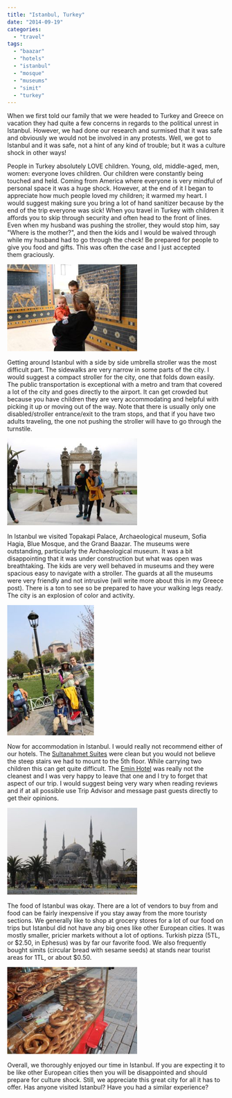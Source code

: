 ```yaml
---
title: "Istanbul, Turkey"
date: "2014-09-19"
categories:
  - "travel"
tags:
  - "baazar"
  - "hotels"
  - "istanbul"
  - "mosque"
  - "museums"
  - "simit"
  - "turkey"
---
```


When we first told our family that we were headed to Turkey and Greece on vacation they had quite a few concerns in regards to the political unrest in Istanbul. However, we had done our research and surmised that it was safe and obviously we would not be involved in any protests. Well, we got to Istanbul and it was safe, not a hint of any kind of trouble; but it was a culture shock in other ways!

People in Turkey absolutely LOVE children. Young, old, middle-aged, men, women: everyone loves children. Our children were constantly being touched and held. Coming from America where everyone is very mindful of personal space it was a huge shock. However, at the end of it I began to appreciate how much people loved my children; it warmed my heart. I would suggest making sure you bring a lot of hand sanitizer because by the end of the trip everyone was sick! When you travel in Turkey with children it affords you to skip through security and often head to the front of lines. Even when my husband was pushing the stroller, they would stop him, say "Where is the mother?", and then the kids and I would be waived through while my husband had to go through the check! Be prepared for people to give you food and gifts. This was often the case and I just accepted them graciously.

[![1540357_10100711581212544_8420891210067687489_o](images/1540357_10100711581212544_8420891210067687489_o-300x200.jpg)](https://letkidstravel.com/wp-content/uploads/2014/09/1540357_10100711581212544_8420891210067687489_o.jpg)

Getting around Istanbul with a side by side umbrella stroller was the most difficult part. The sidewalks are very narrow in some parts of the city. I would suggest a compact stroller for the city, one that folds down easily. The public transportation is exceptional with a metro and tram that covered a lot of the city and goes directly to the airport. It can get crowded but because you have children they are very accommodating and helpful with picking it up or moving out of the way. Note that there is usually only one disabled/stroller entrance/exit to the tram stops, and that if you have two adults traveling, the one not pushing the stroller will have to go through the turnstile.

[![10633175_10100711582579804_5434792060801283754_o](images/10633175_10100711582579804_5434792060801283754_o-300x200.jpg)](https://letkidstravel.com/wp-content/uploads/2014/09/10633175_10100711582579804_5434792060801283754_o.jpg)

In Istanbul we visited Topakapi Palace, Archaeological museum, Sofia Hagia, Blue Mosque, and the Grand Baazar. The museums were outstanding, particularly the Archaeological museum. It was a bit disappointing that it was under construction but what was open was breathtaking. The kids are very well behaved in museums and they were spacious easy to navigate with a stroller. The guards at all the museums were very friendly and not intrusive (will write more about this in my Greece post). There is a ton to see so be prepared to have your walking legs ready. The city is an explosion of color and activity.

[![10308109_10100598755027124_1133578026907763690_n](images/10308109_10100598755027124_1133578026907763690_n-200x300.jpg)](https://letkidstravel.com/wp-content/uploads/2014/09/10308109_10100598755027124_1133578026907763690_n.jpg)

Now for accommodation in Istanbul. I would really not recommend either of our hotels. The [Sultanahmet Suites](http://www.tripadvisor.com/Hotel_Review-g293974-d656391-Reviews-Sultanahmet_Suites-Istanbul.html) were clean but you would not believe the steep stairs we had to mount to the 5th floor. While carrying two children this can get quite difficult. The [Emin Hotel](http://www.tripadvisor.com/Hotel_Review-g293974-d1464893-Reviews-Emin_Hotel-Istanbul.html) was really not the cleanest and I was very happy to leave that one and I try to forget that aspect of our trip. I would suggest being very wary when reading reviews and if at all possible use Trip Advisor and message past guests directly to get their opinions.

[![10177862_10100598753939304_1679870934682460483_n](images/10177862_10100598753939304_1679870934682460483_n-300x200.jpg)](https://letkidstravel.com/wp-content/uploads/2014/09/10177862_10100598753939304_1679870934682460483_n.jpg)

The food of Istanbul was okay. There are a lot of vendors to buy from and food can be fairly inexpensive if you stay away from the more touristy sections. We generally like to shop at grocery stores for a lot of our food on trips but Istanbul did not have any big ones like other European cities. It was mostly smaller, pricier markets without a lot of options. Turkish pizza (5TL, or $2.50, in Ephesus) was by far our favorite food. We also frequently bought simits (circular bread with sesame seeds) at stands near tourist areas for 1TL, or about $0.50.

[![10171690_10100598754802574_7774012370954342497_n](images/10171690_10100598754802574_7774012370954342497_n-300x200.jpg)](https://letkidstravel.com/wp-content/uploads/2014/09/10171690_10100598754802574_7774012370954342497_n.jpg)

Overall, we thoroughly enjoyed our time in Istanbul. If you are expecting it to be like other European cities then you will be disappointed and should prepare for culture shock. Still, we appreciate this great city for all it has to offer. Has anyone visited Istanbul? Have you had a similar experience?
